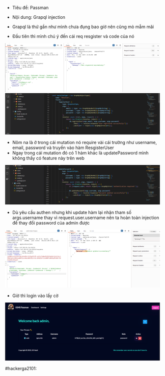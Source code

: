 - Tiêu đề: Passman
- Nội dung: Grapql injection

- Grapql là thứ gần như mình chưa đụng bao giờ nên cũng mò mẫm mãi
- Đầu tiên thì mình chú ý đến cái req resgister và code của nó 

![Alt text](<../image/35.4.png>)
![Alt text](<../image/35.5.png>)

- Nôm na là ở trong cái mutation nó require vài cái trường như username, email, password và truyền vào hàm ResgisterUser
- Ngay trong cái mutation đó có 1 hàm khác là updatePassword mình không thấy có feature này trên web

![Alt text](<../image/35.1.png>)

- Dù yêu cầu authen nhưng khi update hàm lại nhận tham số args.username thay vì request.user.username nên ta hoàn toàn injection để thay đổi password của admin được 

![Alt text](<../image/35.2.png>)

- Giờ thì login vào lấy cờ 

![Alt text](<../image/35.3.png>)

#hackerga2101: